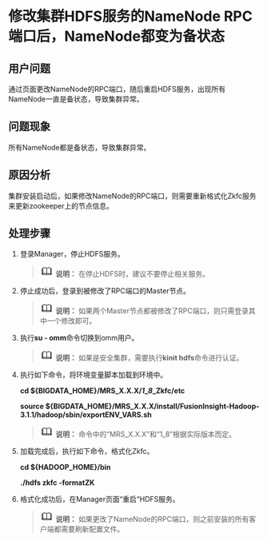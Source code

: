 # 修改集群HDFS服务的NameNode RPC端口后，NameNode都变为备状态<a name="mrs_03_0035"></a>

## 用户问题<a name="section18305143583116"></a>

通过页面更改NameNode的RPC端口，随后重启HDFS服务，出现所有NameNode一直是备状态，导致集群异常。

## 问题现象<a name="section117424454313"></a>

所有NameNode都是备状态，导致集群异常。

## 原因分析<a name="section1237061220324"></a>

集群安装启动后，如果修改NameNode的RPC端口，则需要重新格式化Zkfc服务来更新zookeeper上的节点信息。

## 处理步骤<a name="section1910962617165"></a>

1.  登录Manager，停止HDFS服务。

    >![](public_sys-resources/icon-note.gif) **说明：** 
    >在停止HDFS时，建议不要停止相关服务。

2.  停止成功后，登录到被修改了RPC端口的Master节点。

    >![](public_sys-resources/icon-note.gif) **说明：** 
    >如果两个Master节点都被修改了RPC端口，则只需登录其中一个修改即可。

3.  执行**su - omm**命令切换到omm用户。

    >![](public_sys-resources/icon-note.gif) **说明：** 
    >如果是安全集群，需要执行**kinit hdfs**命令进行认证。

4.  执行如下命令，将环境变量脚本加载到环境中。

    **cd $\{BIGDATA\_HOME\}/MRS\_X.X.X/_1_\__8_\_Zkfc/etc**

    **source $\{BIGDATA\_HOME\}/MRS\_X.X.X/install/FusionInsight-Hadoop-3.1.1/hadoop/sbin/exportENV\_VARS.sh**

    >![](public_sys-resources/icon-note.gif) **说明：** 
    >命令中的“MRS\_X.X.X”和“1\_8”根据实际版本而定。

5.  加载完成后，执行如下命令，格式化Zkfc。

    **cd $\{HADOOP\_HOME\}/bin**

    **./hdfs zkfc -formatZK**

6.  格式化成功后，在Manager页面“重启“HDFS服务。

    >![](public_sys-resources/icon-note.gif) **说明：** 
    >如果更改了NameNode的RPC端口，则之前安装的所有客户端都需要刷新配置文件。


